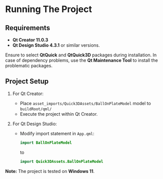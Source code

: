 # Running The Project

## Requirements
- **Qt Creator 11.0.3**
- **Qt Design Studio 4.3.1** or similar versions.

Ensure to select **QtQuick** and **QtQuick3D** packages during installation. In case of dependency problems, use the **Qt Maintenance Tool** to install the problematic packages.

## Project Setup

1. For Qt Creator:
   - Place `asset_imports/Quick3DAssets/BallOnPlateModel` model to `buildRoot/qml/`
   - Execute the project within Qt Creator.

2. For Qt Design Studio:
   - Modify import statement in `App.qml`:
     ```qml
     import BallOnPlateModel
     ```
     to
     ```qml
     import Quick3DAssets.BallOnPlateModel
     ```

**Note:** The project is tested on **Windows 11**.
